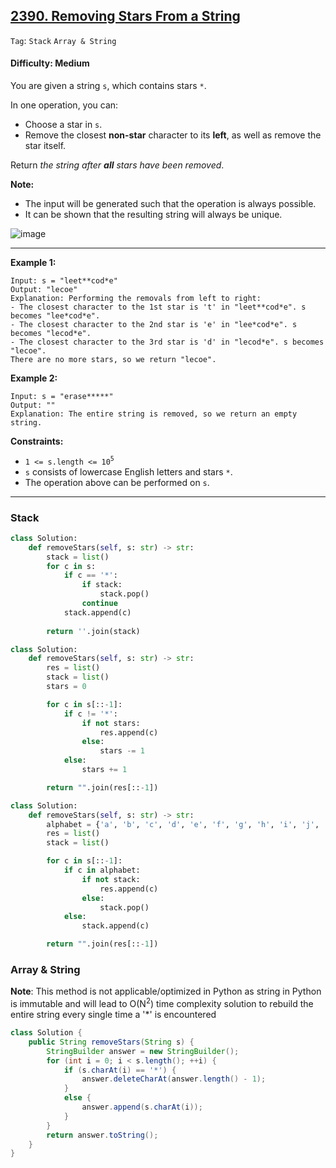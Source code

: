 ## [2390. Removing Stars From a String](https://leetcode.com/problems/removing-stars-from-a-string)

```Tag```: ```Stack``` ```Array & String```

#### Difficulty: Medium

You are given a string ```s```, which contains stars ```*```.

In one operation, you can:

- Choose a star in ```s```.
- Remove the closest __non-star__ character to its __left__, as well as remove the star itself.

Return _the string after __all__ stars have been removed_.

__Note:__

- The input will be generated such that the operation is always possible.
- It can be shown that the resulting string will always be unique.

![image](https://user-images.githubusercontent.com/35042430/231214607-1f579667-1492-4ce5-95f0-e849a107942f.png)

---

__Example 1:__
```
Input: s = "leet**cod*e"
Output: "lecoe"
Explanation: Performing the removals from left to right:
- The closest character to the 1st star is 't' in "leet**cod*e". s becomes "lee*cod*e".
- The closest character to the 2nd star is 'e' in "lee*cod*e". s becomes "lecod*e".
- The closest character to the 3rd star is 'd' in "lecod*e". s becomes "lecoe".
There are no more stars, so we return "lecoe".
```

__Example 2:__
```
Input: s = "erase*****"
Output: ""
Explanation: The entire string is removed, so we return an empty string.
```

__Constraints:__

- ```1 <= s.length <= 10```<sup>```5```</sup>
- ```s``` consists of lowercase English letters and stars ```*```.
- The operation above can be performed on ```s```.

---

### Stack

```Python
class Solution:
    def removeStars(self, s: str) -> str:
        stack = list()
        for c in s:
            if c == '*':
                if stack:
                    stack.pop()
                continue
            stack.append(c)
        
        return ''.join(stack)
```

```Python
class Solution:
    def removeStars(self, s: str) -> str:
        res = list()
        stack = list()
        stars = 0

        for c in s[::-1]:
            if c != '*':
                if not stars:
                    res.append(c)
                else:
                    stars -= 1
            else:
                stars += 1

        return "".join(res[::-1])
```

```Python
class Solution:
    def removeStars(self, s: str) -> str:
        alphabet = {'a', 'b', 'c', 'd', 'e', 'f', 'g', 'h', 'i', 'j', 'k', 'l', 'm', 'n', 'o', 'p', 'q', 'r', 's', 't', 'u', 'v', 'w', 'x', 'y', 'z'}
        res = list()
        stack = list()

        for c in s[::-1]:
            if c in alphabet:
                if not stack:
                    res.append(c)
                else:
                    stack.pop()
            else:
                stack.append(c)

        return "".join(res[::-1])
```

### Array & String

__Note__: This method is not applicable/optimized in Python as string in Python is immutable and will lead to O(N<sup>2</sup>) time complexity solution to rebuild the entire string every single time a '*' is encountered

```Java
class Solution {
    public String removeStars(String s) {
        StringBuilder answer = new StringBuilder();
        for (int i = 0; i < s.length(); ++i) {
            if (s.charAt(i) == '*') {
                answer.deleteCharAt(answer.length() - 1);
            }
            else {
                answer.append(s.charAt(i));
            }
        }
        return answer.toString();
    }
}
```


